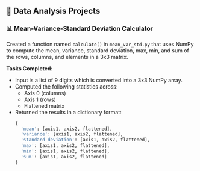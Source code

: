 ## 📁 Data Analysis Projects

### 📊 Mean-Variance-Standard Deviation Calculator  
Created a function named `calculate()` in `mean_var_std.py` that uses NumPy to compute the mean, variance, standard deviation, max, min, and sum of the rows, columns, and elements in a 3x3 matrix.

**Tasks Completed:**
- Input is a list of 9 digits which is converted into a 3x3 NumPy array.
- Computed the following statistics across:
  - Axis 0 (columns)
  - Axis 1 (rows)
  - Flattened matrix
- Returned the results in a dictionary format:
  ```python
  {
    'mean': [axis1, axis2, flattened],
    'variance': [axis1, axis2, flattened],
    'standard deviation': [axis1, axis2, flattened],
    'max': [axis1, axis2, flattened],
    'min': [axis1, axis2, flattened],
    'sum': [axis1, axis2, flattened]
  }

